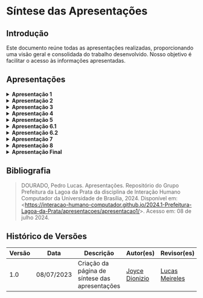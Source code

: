 # Síntese das Apresentações

## Introdução
 Este documento reúne todas as apresentações realizadas, proporcionando uma visão geral e consolidada do trabalho desenvolvido. Nosso objetivo é facilitar o acesso às informações apresentadas.


## Apresentações

<details>
<summary size="20"><b> Apresentação 1 </b></summary>

<h3>Vídeo 1: Apresentação 1</h3>

<p style="text-align: center"><iframe width="560" height="315" src="https://www.youtube.com/embed/Koyh0fGpyys" title="Apresentação 1 Grupo 5 Prefeitura Municipal de Lagoa da Prata" frameborder="0" allow="accelerometer; autoplay; clipboard-write; encrypted-media; gyroscope; picture-in-picture; web-share" referrerpolicy="strict-origin-when-cross-origin" allowfullscreen></iframe></p>

<h3>Participantes:</h3>
<p><a href="https://github.com/Augcamp">Augusto Duarte</a></p>
<p><a href="https://github.com/lucasdray">Pedro Dourado</a></p>
<p><a href="https://github.com/joycejdm">Joyce Dionizio</a></p>
<p><a href="https://github.com/Katuner">Lucas Meireles</a></p>
<p><a href="https://github.com/Akaeboshi">Lucas Heler</a></p>
<p><a href="https://github.com/freitasc">Cainã Freitas</a></p>

</details>

<details>
<summary size="20"><b> Apresentação 2 </b></summary>

<h3>Vídeo 2: Apresentação 2</h3>

<p style="text-align: center"><iframe width="560" height="315" src="https://www.youtube.com/embed/zwZ8xwmLKfg" title="Apresentação 2 Grupo 5 Prefeitura Municipal de Lagoa da Prata" frameborder="0" allow="accelerometer; autoplay; clipboard-write; encrypted-media; gyroscope; picture-in-picture; web-share" referrerpolicy="strict-origin-when-cross-origin" allowfullscreen></iframe></p>

<h3>Participantes:</h3>
<p><a href="https://github.com/Augcamp">Augusto Duarte</a></p>
<p><a href="https://github.com/lucasdray">Pedro Dourado</a></p>
<p><a href="https://github.com/joycejdm">Joyce Dionizio</a></p>
<p><a href="https://github.com/Katuner">Lucas Meireles</a></p>
<p><a href="https://github.com/Akaeboshi">Lucas Heler</a></p>
<p><a href="https://github.com/freitasc">Cainã Freitas</a></p>

</details>

<details>
<summary size="20"><b> Apresentação 3 </b></summary>

<h3>Vídeo 3: Apresentação 3</h3>

<p style="text-align: center"><iframe width="560" height="315" src="https://www.youtube.com/embed/N3JuI6Oogpg" title="Apresentação 3 Grupo 5 Prefeitura Municipal de Lagoa da Prata" frameborder="0" allow="accelerometer; autoplay; clipboard-write; encrypted-media; gyroscope; picture-in-picture; web-share" referrerpolicy="strict-origin-when-cross-origin" allowfullscreen></iframe></p>

<h3>Participantes:</h3>
<p><a href="https://github.com/Augcamp">Augusto Duarte</a></p>
<p><a href="https://github.com/lucasdray">Pedro Dourado</a></p>
<p><a href="https://github.com/joycejdm">Joyce Dionizio</a></p>
<p><a href="https://github.com/Katuner">Lucas Meireles</a></p>
<p><a href="https://github.com/Akaeboshi">Lucas Heler</a></p>
<p><a href="https://github.com/freitasc">Cainã Freitas</a></p>

</details>

<details>
<summary size="20"><b> Apresentação 4 </b></summary>

<h3>Vídeo 4: Apresentação 4</h3>

<p style="text-align: center"><iframe width="560" height="315" src="https://www.youtube.com/embed/itixfbTnAQI" title="Apresentação 4 Grupo 5 Prefeitura Municipal de Lagoa da Prata" frameborder="0" allow="accelerometer; autoplay; clipboard-write; encrypted-media; gyroscope; picture-in-picture; web-share" referrerpolicy="strict-origin-when-cross-origin" allowfullscreen></iframe></p>

<h3>Participantes:</h3>
<p><a href="https://github.com/Augcamp">Augusto Duarte</a></p>
<p><a href="https://github.com/joycejdm">Joyce Dionizio</a></p>
<p><a href="https://github.com/Katuner">Lucas Meireles</a></p>
<p><a href="https://github.com/Akaeboshi">Lucas Heler</a></p>
<p><a href="https://github.com/freitasc">Cainã Freitas</a></p>

</details>

<details>
<summary size="20"><b> Apresentação 5 </b></summary>

<h3>Vídeo 5: Apresentação 5</h3>

<p style="text-align: center"><iframe width="560" height="315" src="https://www.youtube.com/embed/LJ0DTjOgJNE" title="Apresentação 5 Grupo 5 Prefeitura Municipal de Lagoa da Prata" frameborder="0" allow="accelerometer; autoplay; clipboard-write; encrypted-media; gyroscope; picture-in-picture; web-share" referrerpolicy="strict-origin-when-cross-origin" allowfullscreen></iframe></p>

<h3>Participantes:</h3>
<p><a href="https://github.com/Augcamp">Augusto Duarte</a></p>
<p><a href="https://github.com/lucasdray">Pedro Dourado</a></p>
<p><a href="https://github.com/joycejdm">Joyce Dionizio</a></p>
<p><a href="https://github.com/Katuner">Lucas Meireles</a></p>
<p><a href="https://github.com/freitasc">Cainã Freitas</a></p>

</details>

<details>
<summary size="20"><b> Apresentação 6.1 </b></summary>

<h3>Vídeo 6: Apresentação 6.1</h3>

<p style="text-align: center"><iframe width="560" height="315" src="https://www.youtube.com/embed/iM_xbgZAT7o" title="Apresentação 6.1 Grupo 5 Prefeitura Municipal de Lagoa da Prata" frameborder="0" allow="accelerometer; autoplay; clipboard-write; encrypted-media; gyroscope; picture-in-picture; web-share" referrerpolicy="strict-origin-when-cross-origin" allowfullscreen></iframe></p>

<h3>Participantes:</h3>
<p><a href="https://github.com/Augcamp">Augusto Duarte</a></p>
<p><a href="https://github.com/lucasdray">Pedro Dourado</a></p>
<p><a href="https://github.com/joycejdm">Joyce Dionizio</a></p>
<p><a href="https://github.com/Katuner">Lucas Meireles</a></p>
<p><a href="https://github.com/freitasc">Cainã Freitas</a></p>

</details>

<details>
<summary size="20"><b> Apresentação 6.2 </b></summary>

<h3>Vídeo 7: Apresentação 6.2</h3>

<p style="text-align: center"><iframe width="560" height="315" src="https://www.youtube.com/embed/iM_xbgZAT7o" title="Apresentação 6.2 Grupo 5 Prefeitura Municipal de Lagoa da Prata" frameborder="0" allow="accelerometer; autoplay; clipboard-write; encrypted-media; gyroscope; picture-in-picture; web-share" referrerpolicy="strict-origin-when-cross-origin" allowfullscreen></iframe></p>

<h3>Participantes:</h3>
<p><a href="https://github.com/Augcamp">Augusto Duarte</a></p>
<p><a href="https://github.com/lucasdray">Pedro Dourado</a></p>
<p><a href="https://github.com/joycejdm">Joyce Dionizio</a></p>
<p><a href="https://github.com/Katuner">Lucas Meireles</a></p>
<p><a href="https://github.com/freitasc">Cainã Freitas</a></p>

</details>

<details>
<summary size="20"><b> Apresentação 7 </b></summary>

<h3>Vídeo 8: Apresentação 7</h3>

<p style="text-align: center"><iframe width="560" height="315" src="https://www.youtube.com/embed/MXZqvOLI3BE" title="Apresentação 7 Grupo 5 Prefeitura Municipal de Lagoa da Prata" frameborder="0" allow="accelerometer; autoplay; clipboard-write; encrypted-media; gyroscope; picture-in-picture; web-share" referrerpolicy="strict-origin-when-cross-origin" allowfullscreen></iframe></p>

<h3>Participantes:</h3>
<p><a href="https://github.com/Augcamp">Augusto Duarte</a></p>
<p><a href="https://github.com/lucasdray">Pedro Dourado</a></p>
<p><a href="https://github.com/joycejdm">Joyce Dionizio</a></p>
<p><a href="https://github.com/Katuner">Lucas Meireles</a></p>
<p><a href="https://github.com/freitasc">Cainã Freitas</a></p>

</details>

<details>
<summary size="20"><b> Apresentação 8 </b></summary>

<h3>Vídeo 9: Apresentação 8</h3>

<p style="text-align: center"><iframe width="560" height="315" src="https://www.youtube.com/embed/GFsQcXG8Zdk" title="Apresentação 8 Grupo 5 Prefeitura Municipal de Lagoa da Prata" frameborder="0" allow="accelerometer; autoplay; clipboard-write; encrypted-media; gyroscope; picture-in-picture; web-share" referrerpolicy="strict-origin-when-cross-origin" allowfullscreen></iframe></p>

<h3>Participantes:</h3>
<p><a href="https://github.com/Augcamp">Augusto Duarte</a></p>
<p><a href="https://github.com/lucasdray">Pedro Dourado</a></p>
<p><a href="https://github.com/joycejdm">Joyce Dionizio</a></p>
<p><a href="https://github.com/Katuner">Lucas Meireles</a></p>
<p><a href="https://github.com/freitasc">Cainã Freitas</a></p>

</details>

<details>
<summary size="20"><b> Apresentação Final </b></summary>

<h3>Vídeo 10: Apresentação Final</h3>

<p style="text-align: center"><iframe width="560" height="315" src="https://www.youtube.com/embed/gRNOe3474KE?si=OaCmlHftoyKHVeZA" title="YouTube video player" frameborder="0" allow="accelerometer; autoplay; clipboard-write; encrypted-media; gyroscope; picture-in-picture; web-share" referrerpolicy="strict-origin-when-cross-origin" allowfullscreen></iframe></p>

<h3>Participantes:</h3>
<p><a href="https://github.com/Augcamp">Augusto Duarte</a></p>
<p><a href="https://github.com/lucasdray">Pedro Dourado</a></p>
<p><a href="https://github.com/joycejdm">Joyce Dionizio</a></p>
<p><a href="https://github.com/Katuner">Lucas Meireles</a></p>
<p><a href="https://github.com/freitasc">Cainã Freitas</a></p>

</details>


## Bibliografia

> DOURADO, Pedro Lucas. Apresentações. Repositório do Grupo Prefeitura da Lagoa da Prata da disciplina de Interação Humano Computador da Universidade de Brasília, 2024. Disponível em: <<https://interacao-humano-computador.github.io/2024.1-Prefeitura-Lagoa-da-Prata/apresentacoes/apresentacao1/>>. Acesso em: 08 de julho 2024.


## Histórico de Versões

| Versão | Data       | Descrição                                    | Autor(es)                                   | Revisor(es) |
|--------|------------|----------------------------------------------|---------------------------------------------|-------------|
| 1.0    | 08/07/2023 | Criação da página de síntese das apresentações | [Joyce Dionizio](https://github.com/joycejdm) |  [Lucas Meireles](https://github.com/Katuner)           |
